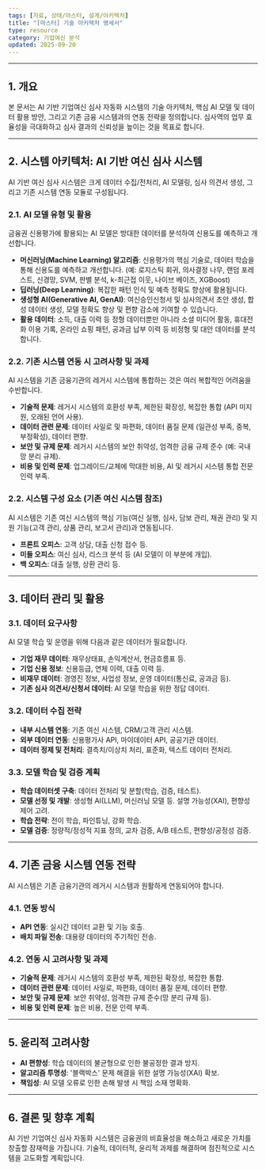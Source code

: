 ```yaml
---
tags: [자료, 상태/마스터, 설계/아키텍처]
title: "[마스터] 기술 아키텍처 명세서"
type: resource
category: 기업여신 분석
updated: 2025-09-20
---
```



---

## 1. 개요

본 문서는 AI 기반 기업여신 심사 자동화 시스템의 기술 아키텍처, 핵심 AI 모델 및 데이터 활용 방안, 그리고 기존 금융 시스템과의 연동 전략을 정의합니다. 심사역의 업무 효율성을 극대화하고 심사 결과의 신뢰성을 높이는 것을 목표로 합니다.

---

## 2. 시스템 아키텍처: AI 기반 여신 심사 시스템

AI 기반 여신 심사 시스템은 크게 데이터 수집/전처리, AI 모델링, 심사 의견서 생성, 그리고 기존 시스템 연동 모듈로 구성됩니다.

### 2.1. AI 모델 유형 및 활용

금융권 신용평가에 활용되는 AI 모델은 방대한 데이터를 분석하여 신용도를 예측하고 개선합니다.

-   **머신러닝(Machine Learning) 알고리즘**: 신용평가의 핵심 기술로, 데이터 학습을 통해 신용도를 예측하고 개선합니다. (예: 로지스틱 회귀, 의사결정 나무, 랜덤 포레스트, 신경망, SVM, 판별 분석, k-최근접 이웃, 나이브 베이즈, XGBoost)
-   **딥러닝(Deep Learning)**: 복잡한 패턴 인식 및 예측 정확도 향상에 활용됩니다.
-   **생성형 AI(Generative AI, GenAI)**: 여신승인신청서 및 심사의견서 초안 생성, 합성 데이터 생성, 모델 정확도 향상 및 편향 감소에 기여할 수 있습니다.
-   **활용 데이터**: 소득, 대출 이력 등 정형 데이터뿐만 아니라 소셜 미디어 활동, 휴대전화 이용 기록, 온라인 쇼핑 패턴, 공과금 납부 이력 등 비정형 및 대안 데이터를 분석합니다.

### 2.2. 기존 시스템 연동 시 고려사항 및 과제

AI 시스템을 기존 금융기관의 레거시 시스템에 통합하는 것은 여러 복합적인 어려움을 수반합니다.

-   **기술적 문제**: 레거시 시스템의 호환성 부족, 제한된 확장성, 복잡한 통합 (API 미지원, 오래된 언어 사용).
-   **데이터 관련 문제**: 데이터 사일로 및 파편화, 데이터 품질 문제 (일관성 부족, 중복, 부정확성), 데이터 편향.
-   **보안 및 규제 문제**: 레거시 시스템의 보안 취약성, 엄격한 금융 규제 준수 (예: 국내 망 분리 규제).
-   **비용 및 인력 문제**: 업그레이드/교체에 막대한 비용, AI 및 레거시 시스템 통합 전문 인력 부족.


### 2.2. 시스템 구성 요소 (기존 여신 시스템 참조)

AI 시스템은 기존 여신 시스템의 핵심 기능(여신 실행, 심사, 담보 관리, 채권 관리) 및 지원 기능(고객 관리, 상품 관리, 보고서 관리)과 연동됩니다.

-   **프론트 오피스**: 고객 상담, 대출 신청 접수 등.
-   **미들 오피스**: 여신 심사, 리스크 분석 등 (AI 모델이 이 부분에 개입).
-   **백 오피스**: 대출 실행, 상환 관리 등.

---

## 3. 데이터 관리 및 활용

### 3.1. 데이터 요구사항

AI 모델 학습 및 운영을 위해 다음과 같은 데이터가 필요합니다.
-   **기업 재무 데이터**: 재무상태표, 손익계산서, 현금흐름표 등.
-   **기업 신용 정보**: 신용등급, 연체 이력, 대출 이력 등.
-   **비재무 데이터**: 경영진 정보, 사업성 정보, 운영 데이터(통신료, 공과금 등).
-   **기존 심사 의견서/신청서 데이터**: AI 모델 학습을 위한 정답 데이터.

### 3.2. 데이터 수집 전략

-   **내부 시스템 연동**: 기존 여신 시스템, CRM/고객 관리 시스템.
-   **외부 데이터 연동**: 신용평가사 API, 마이데이터 API, 공공기관 데이터.
-   **데이터 정제 및 전처리**: 결측치/이상치 처리, 표준화, 텍스트 데이터 전처리.

### 3.3. 모델 학습 및 검증 계획

-   **학습 데이터셋 구축**: 데이터 전처리 및 분할(학습, 검증, 테스트).
-   **모델 선정 및 개발**: 생성형 AI(LLM), 머신러닝 모델 등. 설명 가능성(XAI), 편향성 제어 고려.
-   **학습 전략**: 전이 학습, 파인튜닝, 강화 학습.
-   **모델 검증**: 정량적/정성적 지표 정의, 교차 검증, A/B 테스트, 편향성/공정성 검증.

---

## 4. 기존 금융 시스템 연동 전략

AI 시스템은 기존 금융기관의 레거시 시스템과 원활하게 연동되어야 합니다.

### 4.1. 연동 방식
-   **API 연동**: 실시간 데이터 교환 및 기능 호출.
-   **배치 파일 전송**: 대용량 데이터의 주기적인 전송.

### 4.2. 연동 시 고려사항 및 과제

-   **기술적 문제**: 레거시 시스템의 호환성 부족, 제한된 확장성, 복잡한 통합.
-   **데이터 관련 문제**: 데이터 사일로, 파편화, 데이터 품질 문제, 데이터 편향.
-   **보안 및 규제 문제**: 보안 취약성, 엄격한 규제 준수(망 분리 규제 등).
-   **비용 및 인력 문제**: 높은 비용, 전문 인력 부족.

---

## 5. 윤리적 고려사항

-   **AI 편향성**: 학습 데이터의 불균형으로 인한 불공정한 결과 방지.
-   **알고리즘 투명성**: '블랙박스' 문제 해결을 위한 설명 가능성(XAI) 확보.
-   **책임성**: AI 모델 오류로 인한 손해 발생 시 책임 소재 명확화.

---

## 6. 결론 및 향후 계획

AI 기반 기업여신 심사 자동화 시스템은 금융권의 비효율성을 해소하고 새로운 가치를 창출할 잠재력을 가집니다. 기술적, 데이터적, 윤리적 과제를 해결하며 점진적으로 시스템을 고도화할 계획입니다.
